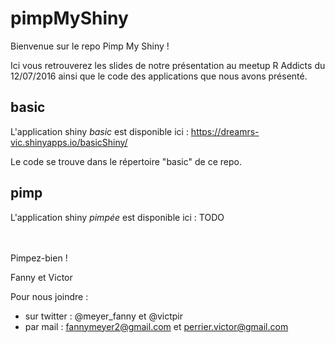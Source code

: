 # pimpMyShiny

Bienvenue sur le repo Pimp My Shiny !

Ici vous retrouverez les slides de notre présentation au meetup R Addicts du 12/07/2016 ainsi que le code des applications que nous avons présenté.

## basic
L'application shiny *basic* est disponible ici :  https://dreamrs-vic.shinyapps.io/basicShiny/

Le code se trouve dans le répertoire "basic" de ce repo.


## pimp
L'application shiny *pimpée* est disponible ici : TODO

<br>
<br>
Pimpez-bien !

Fanny et Victor


Pour nous joindre :

* sur twitter : @meyer_fanny et @victpir
* par mail : fannymeyer2@gmail.com et perrier.victor@gmail.com


